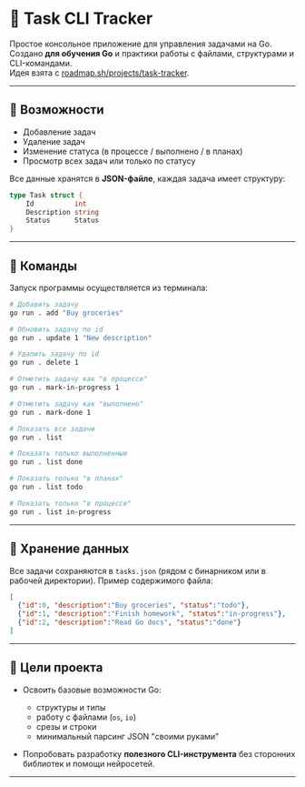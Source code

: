 # 📝 Task CLI Tracker

Простое консольное приложение для управления задачами на Go.  
Создано **для обучения Go** и практики работы с файлами, структурами и CLI-командами.  
Идея взята с [roadmap.sh/projects/task-tracker](https://roadmap.sh/projects/task-tracker).

---

## 📌 Возможности

- Добавление задач
- Удаление задач
- Изменение статуса (в процессе / выполнено / в планах)
- Просмотр всех задач или только по статусу

Все данные хранятся в **JSON-файле**, каждая задача имеет структуру:

```go
type Task struct {
    Id          int
    Description string
    Status      Status
}
````

---

## 🚀 Команды

Запуск программы осуществляется из терминала:

```bash
# Добавить задачу
go run . add "Buy groceries"

# Обновить задачу по id
go run . update 1 "New description"

# Удалить задачу по id
go run . delete 1

# Отметить задачу как "в процессе"
go run . mark-in-progress 1

# Отметить задачу как "выполнено"
go run . mark-done 1

# Показать все задачи
go run . list

# Показать только выполненные
go run . list done

# Показать только "в планах"
go run . list todo

# Показать только "в процессе"
go run . list in-progress
```

---

## 📂 Хранение данных

Все задачи сохраняются в `tasks.json` (рядом с бинарником или в рабочей директории).
Пример содержимого файла:

```json
[
  {"id":0, "description":"Buy groceries", "status":"todo"},
  {"id":1, "description":"Finish homework", "status":"in-progress"},
  {"id":2, "description":"Read Go docs", "status":"done"}
]
```

---

## 🎯 Цели проекта

* Освоить базовые возможности Go:

  * структуры и типы
  * работу с файлами (`os`, `io`)
  * срезы и строки
  * минимальный парсинг JSON "своими руками"
* Попробовать разработку **полезного CLI-инструмента** без сторонних библиотек и помощи нейросетей.

---
